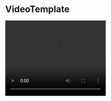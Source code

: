 # VideoTemplate

<video width="320" height="240" controls>
  <source src="Viedo/movie.mp4" type="video/mp4">
</video>
